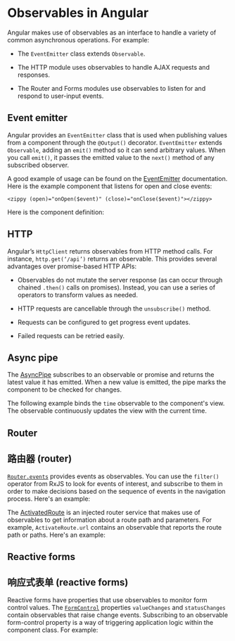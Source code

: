 # Observables in Angular

Angular makes use of observables as an interface to handle a variety of common asynchronous operations. For example:

* The `EventEmitter` class extends `Observable`.

* The HTTP module uses observables to handle AJAX requests and responses.

* The Router and Forms modules use observables to listen for and respond to user-input events.

## Event emitter

Angular provides an `EventEmitter` class that is used when publishing values from a component through the `@Output()` decorator. `EventEmitter` extends `Observable`, adding an `emit()` method so it can send arbitrary values. When you call `emit()`, it passes the emitted value to the `next()` method of any subscribed observer.

A good example of usage can be found on the [EventEmitter](https://angular.io/api/core/EventEmitter) documentation. Here is the example component that listens for open and close events:

`<zippy (open)="onOpen($event)" (close)="onClose($event)"></zippy>`

Here is the component definition:

<code-example path="observables-in-angular/src/main.ts" title="EventEmitter" region="eventemitter"></code-example>

## HTTP

Angular’s `HttpClient` returns observables from HTTP method calls. For instance, `http.get(‘/api’)` returns an observable. This provides several advantages over promise-based HTTP APIs:

* Observables do not mutate the server response (as can occur through chained `.then()` calls on promises). Instead, you can use a series of operators to transform values as needed.

* HTTP requests are cancellable through the `unsubscribe()` method.

* Requests can be configured to get progress event updates.

* Failed requests can be retried easily.

## Async pipe

The [AsyncPipe](https://angular.io/api/common/AsyncPipe) subscribes to an observable or promise and returns the latest value it has emitted. When a new value is emitted, the pipe marks the component to be checked for changes.

The following example binds the `time` observable to the component's view. The observable continuously updates the view with the current time.

<code-example path="observables-in-angular/src/main.ts" title="Using async pipe" region="pipe"></code-example>

## Router

## 路由器 (router)

[`Router.events`](https://angular.io/api/router/Router#events) provides events as observables. You can use the `filter()` operator from RxJS to look for events of interest, and subscribe to them in order to make decisions based on the sequence of events in the navigation process. Here's an example:

<code-example path="observables-in-angular/src/main.ts" title="Router events" region="router"></code-example>

The [ActivatedRoute](https://angular.io/api/router/ActivatedRoute) is an injected router service that makes use of observables to get information about a route path and parameters. For example, `ActivateRoute.url` contains an observable that reports the route path or paths. Here's an example:

<code-example path="observables-in-angular/src/main.ts" title="ActivatedRoute" region="activated_route"></code-example>

## Reactive forms

## 响应式表单 (reactive forms)

Reactive forms have properties that use observables to monitor form control values. The [`FormControl`](https://angular.io/api/forms/FormControl) properties `valueChanges` and `statusChanges` contain observables that raise change events. Subscribing to an observable form-control property is a way of triggering application logic within the component class. For example:

<code-example path="observables-in-angular/src/main.ts" title="Reactive forms" region="forms"></code-example>

